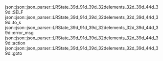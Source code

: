 json::json::json_parser::LRState_39d_91d_39d_32delements_32d_39d_44d_39d::SELF
json::json::json_parser::LRState_39d_91d_39d_32delements_32d_39d_44d_39d::to_s
json::json::json_parser::LRState_39d_91d_39d_32delements_32d_39d_44d_39d::error_msg
json::json::json_parser::LRState_39d_91d_39d_32delements_32d_39d_44d_39d::action
json::json::json_parser::LRState_39d_91d_39d_32delements_32d_39d_44d_39d::goto
